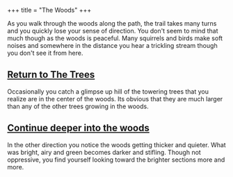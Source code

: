 +++
title = "The Woods"
+++

As you walk through the woods along the path, the trail
takes many turns and you quickly lose your sense of
direction. You don't seem to mind that much though as the
woods is peaceful. Many squirrels and birds make soft noises
and somewhere in the distance you hear a trickling stream
though you don't see it from here.

## [Return to The Trees](@/_index.md)
Occasionally you catch a glimpse up hill of the towering
trees that you realize are in the center of the woods. Its
obvious that they are much larger than any of the other
trees growing in the woods.

## [Continue deeper into the woods](@/woods/deeper.md)
In the other direction you notice the woods getting thicker
and quieter. What was bright, airy and green becomes darker
and stifling. Though not oppressive, you find yourself
looking toward the brighter sections more and more.
